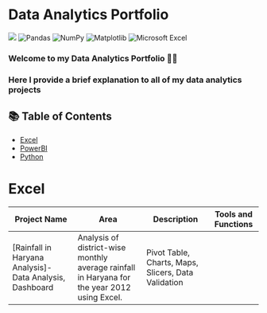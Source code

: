 # Data Analytics Portfolio
[![](https://img.shields.io/badge/Python-FFD43B?style=for-the-badge&logo=python&logoColor=darkgreen)](https://www.python.org) ![Pandas](https://img.shields.io/badge/pandas-%23150458.svg?style=for-the-badge&logo=pandas&logoColor=white) ![NumPy](https://img.shields.io/badge/numpy-%23013243.svg?style=for-the-badge&logo=numpy&logoColor=white) ![Matplotlib](https://img.shields.io/badge/Matplotlib-%23ffffff.svg?style=for-the-badge&logo=Matplotlib&logoColor=black) ![Microsoft Excel](https://img.shields.io/badge/Microsoft_Excel-217346?style=for-the-badge&logo=microsoft-excel&logoColor=white) 
### Welcome to my Data Analytics Portfolio 🙌🏽
### Here I provide a brief explanation to all of my data analytics projects
## 📚 Table of Contents
 - [Excel](#excel)
- [PowerBI](#powerbi)
- [Python]( #python)
# Excel
| Project Name | Area | Description | Tools and Functions |  
|---|---|---|---|
[Rainfall in Haryana Analysis]-  Data Analysis, Dashboard | Analysis of district-wise monthly average rainfall in Haryana for the year 2012 using Excel.| Pivot Table, Charts, Maps, Slicers, Data Validation
  
 

 

